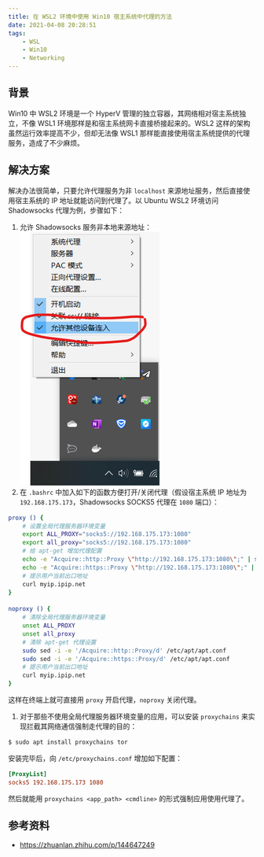 ```yaml
---
title: 在 WSL2 环境中使用 Win10 宿主系统中代理的方法
date: 2021-04-08 20:28:51
tags:
    - WSL
    - Win10
    - Networking
---
```


## 背景

Win10 中 WSL2 环境是一个 HyperV 管理的独立容器，其网络相对宿主系统独立，不像 WSL1 环境那样是和宿主系统网卡直接桥接起来的。WSL2 这样的架构虽然运行效率提高不少，但却无法像 WSL1 那样能直接使用宿主系统提供的代理服务，造成了不少麻烦。
<!-- more -->

## 解决方案

解决办法很简单，只要允许代理服务为非 `localhost` 来源地址服务，然后直接使用宿主系统的 IP 地址就能访问到代理了。以 Ubuntu WSL2 环境访问 Shadowsocks 代理为例，步骤如下：

1. 允许 Shadowsocks 服务非本地来源地址：
   ![](/images/wsl2-use-win10-proxy/ss-config.png)
1. 在 `.bashrc` 中加入如下的函数方便打开/关闭代理（假设宿主系统 IP 地址为 `192.168.175.173`，Shadowsocks SOCKS5 代理在 `1080` 端口）：
```bash
proxy () {
    # 设置全局代理服务器环境变量
    export ALL_PROXY="socks5://192.168.175.173:1080"
    export all_proxy="socks5://192.168.175.173:1080"
    # 给 apt-get 增加代理配置
    echo -e "Acquire::http::Proxy \"http://192.168.175.173:1080\";" | sudo tee -a /etc/apt/apt.conf > /dev/null
    echo -e "Acquire::https::Proxy \"http://192.168.175.173:1080\";" | sudo tee -a /etc/apt/apt.conf > /dev/null
    # 提示用户当前出口地址
    curl myip.ipip.net
}

noproxy () {
    # 清除全局代理服务器环境变量
    unset ALL_PROXY
    unset all_proxy
    # 清除 apt-get 代理设置
    sudo sed -i -e '/Acquire::http::Proxy/d' /etc/apt/apt.conf
    sudo sed -i -e '/Acquire::https::Proxy/d' /etc/apt/apt.conf
    # 提示用户当前出口地址
    curl myip.ipip.net
}
```
这样在终端上就可直接用 `proxy` 开启代理，`noproxy` 关闭代理。
1. 对于那些不使用全局代理服务器环境变量的应用，可以安装 `proxychains` 来实现拦截其网络通信强制走代理的目的：
```bash
$ sudo apt install proxychains tor
```
安装完毕后，向 `/etc/proxychains.conf` 增加如下配置：
```ini
[ProxyList]
socks5 192.168.175.173 1080
```
然后就能用 `proxychains <app_path> <cmdline>` 的形式强制应用使用代理了。

## 参考资料

* https://zhuanlan.zhihu.com/p/144647249

